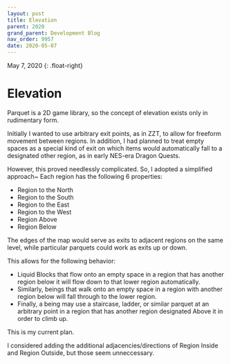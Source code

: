```yaml
---
layout: post
title: Elevation
parent: 2020
grand_parent: Development Blog
nav_order: 9957
date: 2020-05-07
---
```

May 7, 2020
{: .float-right}

# Elevation

Parquet is a 2D game library, so the concept of elevation exists only in rudimentary form.

Initially I wanted to use arbitrary exit points, as in ZZT, to allow for freeform movement between regions.
In addition, I had planned to treat empty spaces as a special kind of exit on which items would automatically fall to a designated other region, as in early NES-era Dragon Quests.

However, this proved needlessly complicated.
So, I adopted a simplified approach~
Each region has the following 6 properties:
- Region to the North
- Region to the South
- Region to the East
- Region to the West
- Region Above
- Region Below

The edges of the map would serve as exits to adjacent regions on the same level, while particular parquets could work as exits up or down.

This allows for the following behavior:
- Liquid Blocks that flow onto an empty space in a region that has another region below it will flow down to that lower region automatically.
- Similarly, beings that walk onto an empty space in a region with another region below will fall through to the lower region.
- Finally, a being may use a staircase, ladder, or similar parquet at an arbitrary point in a region that has another region designated Above it in order to climb up.

This is my current plan.

I considered adding the additional adjacencies/directions of Region Inside and Region Outside, but those seem unneccessary.
